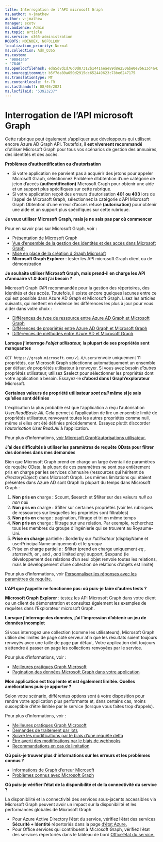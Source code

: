 ```yaml
---
title: Interrogation de l’API microsoft Graph
ms.author: v-jmathew
author: v-jmathew
manager: scotv
ms.audience: Admin
ms.topic: article
ms.service: o365-administration
ROBOTS: NOINDEX, NOFOLLOW
localization_priority: Normal
ms.collection: Adm_O365
ms.custom:
- "9004345"
- "7846"
ms.openlocfilehash: eda5d8d1d76d0d87312b1441aeae89d8e250abe0e8b613d4a43fcc2345a6f021
ms.sourcegitcommit: b5f7da89a650d2915dc652449623c78be6247175
ms.translationtype: MT
ms.contentlocale: fr-FR
ms.lasthandoff: 08/05/2021
ms.locfileid: "53923237"
---
```

# <a name="querying-the-microsoft-graph-api"></a>Interrogation de l’API microsoft Graph

Cette rubrique peut également s’appliquer aux développeurs qui utilisent encore Azure AD Graph API. Toutefois, il **est vivement recommandé** d’utiliser Microsoft Graph pour tous vos scénarios de gestion des annuaires, des identités et des accès.

**Problèmes d’authentification ou d’autorisation**

- Si votre  application ne parvient pas à acquérir des jetons pour appeler Microsoft Graph, sélectionnez Problème d’obtention d’une catégorie de jeton d’accès **(authentification)** Microsoft Graph pour obtenir une aide et un support plus spécifiques sur cette rubrique.
- Si votre application reçoit des erreurs d’autorisation **401 ou 403** lors de l’appel de Microsoft Graph, sélectionnez la catégorie d’API Microsoft Graph Obtention d’une erreur d’accès refusé **(autorisation)** pour obtenir une aide et un support plus spécifiques sur cette rubrique.

**Je veux utiliser Microsoft Graph, mais je ne sais pas par où commencer**

Pour en savoir plus sur Microsoft Graph, voir :

- [Présentation de Microsoft Graph](https://docs.microsoft.com/graph/overview)
- [Vue d’ensemble de la gestion des identités et des accès dans Microsoft Graph](https://docs.microsoft.com/graph/azuread-identity-access-management-concept-overview)
- [Mise en place de la création d Graph Microsoft](https://docs.microsoft.com/graph/)
- **Microsoft Graph Explorer** : tester les API microsoft Graph client ou de démonstration

**Je souhaite utiliser Microsoft Graph, mais prend-il en charge les API d’annuaire v1.0 dont j’ai besoin ?**

Microsoft Graph l’API recommandée pour la gestion des répertoires, des identités et des accès. Toutefois, il existe encore quelques lacunes entre ce qui est possible dans Azure AD Graph et Microsoft Graph. Lisez les articles suivants, qui mettent en évidence les différences les plus à jour pour vous aider dans votre choix :

- [Différences de type de ressource entre Azure AD Graph et Microsoft Graph](https://docs.microsoft.com/graph/migrate-azure-ad-graph-resource-differences)
- [Différences de propriétés entre Azure AD Graph et Microsoft Graph](https://docs.microsoft.com/graph/migrate-azure-ad-graph-property-differences)
- [Différences de méthodes entre Azure AD et Microsoft Graph](https://docs.microsoft.com/graph/migrate-azure-ad-graph-method-differences)

**Lorsque j’interroge *l’objet utilisateur,* la plupart de ses propriétés sont manquantes**

`GET https://graph.microsoft.com/v1.0/users`renvoie uniquement 11 propriétés, car Microsoft Graph sélectionne automatiquement un ensemble par défaut *de* propriétés utilisateur à renvoyer. Si vous avez besoin *d’autres* propriétés utilisateur, utilisez $select pour sélectionner les propriétés dont votre application a besoin. Essayez-le **d’abord dans l Graph’explorateur** Microsoft.

**Certaines valeurs de propriété utilisateur *sont null* même si je sais qu’elles sont définies**

L’explication la plus probable est que l’application a reçu l’autorisation *User.ReadBasic.All.* Cela permet à l’application de lire un ensemble limité de propriétés utilisateur, renvoyant toutes les autres propriétés comme null, même si elles ont été définies précédemment. Essayez plutôt d’accorder *l’autorisation User.Read.All* à l’application.

Pour plus d’informations, [voir Microsoft Graph’autorisations utilisateur.](https://docs.microsoft.com/graph/permissions-reference#user-permissions)

**J’ai des difficultés à utiliser les paramètres de requête OData pour filtrer des données dans mes demandes**

Bien que Microsoft Graph prend en charge un large éventail de paramètres de requête OData, la plupart de ces paramètres ne sont pas entièrement pris en charge par les services d’annuaire (ressources qui héritent de *directoryObject*) dans Microsoft Graph. Les mêmes limitations qui étaient présentes dans Azure AD sont Graph la plupart du temps dans Microsoft Graph :

1. **Non pris en** charge : $count, $search et $filter sur des valeurs *null* *ou non null*
2. **Non pris en** charge : $filter sur certaines propriétés (voir les rubriques de ressources sur lesquelles les propriétés sont filtrables)
3. **Non pris en** charge : pagination, filtrage et tri en même temps
4. **Non pris en** charge : filtrage sur une relation. Par exemple, recherchez tous les membres du groupe d’ingénierie qui se trouvent au Royaume-Uni.
5. **Prise en charge** partielle : $orderby sur *l’utilisateur* (displayName et userPrincipalName uniquement) et le *groupe*
6. Prise en charge partielle : $filter (prend en charge uniquement *eq* *,* *startswith*, or , and , *and* limited *any*) support, $expand (le développement des relations d’un seul objet renvoie toutes les relations, mais le développement d’une collection de relations d’objets est limité)

Pour plus d’informations, voir [Personnaliser les réponses avec les paramètres de requête.](https://docs.microsoft.com/graph/query-parameters)

**L’API que j’appelle ne fonctionne pas: où puis-je faire d’autres tests ?**

**Microsoft Graph Explorer** : testez les API Microsoft Graph dans votre client ou  un client de démonstration et consultez également les exemples de requêtes dans l’Explorateur microsoft Graph.

**Lorsque j’interroge des données, j’ai l’impression d’obtenir un jeu de données incomplet**

Si vous interrogez une collection (comme les utilisateurs), Microsoft Graph utilise des limites de page côté serveur afin que les résultats soient toujours renvoyés avec une taille de page par défaut. Votre application doit toujours s’attendre à passer en page les collections renvoyées par le service.

Pour plus d’informations, voir :

- [Meilleures pratiques Graph Microsoft](https://docs.microsoft.com/graph/best-practices-concept)
- [Pagination des données Microsoft Graph dans votre application](https://docs.microsoft.com/graph/paging)

**Mon application est trop lente et est également limitée. Quelles améliorations puis-je apporter ?**

Selon votre scénario, différentes options sont à votre disposition pour rendre votre application plus performante et, dans certains cas, moins susceptible d’être limitée par le service (lorsque vous faites trop d’appels).

Pour plus d’informations, voir :

- [Meilleures pratiques Graph Microsoft](https://docs.microsoft.com/graph/best-practices-concept)
- [Demandes de traitement par lots](https://docs.microsoft.com/graph/json-batching)
- [Suivre les modifications par le biais d’une requête delta](https://docs.microsoft.com/graph/delta-query-overview)
- [Être averti des modifications par le biais de webhooks](https://docs.microsoft.com/graph/webhooks)
- [Recommandations en cas de limitation](https://docs.microsoft.com/graph/throttling)

**Où puis-je trouver plus d’informations sur les erreurs et les problèmes connus ?**

- [Informations de Graph d’erreur Microsoft](https://docs.microsoft.com/graph/errors)
- [Problèmes connus avec Microsoft Graph](https://docs.microsoft.com/graph/known-issues)

**Où puis-je vérifier l’état de la disponibilité et de la connectivité du service ?**

La disponibilité et la connectivité des services sous-jacents accessibles via Microsoft Graph peuvent avoir un impact sur la disponibilité et les performances globales de Microsoft Graph.

- Pour Azure Active Directory l’état du service, vérifiez l’état des services **Sécurité + Identité** répertoriés dans la page [d’état Azure.](https://azure.microsoft.com/status/)
- Pour Office services qui contribuent à Microsoft Graph, vérifiez l’état des services répertoriés dans le tableau de bord [Office’état du service.](https://portal.office.com/adminportal/home#/servicehealth)
